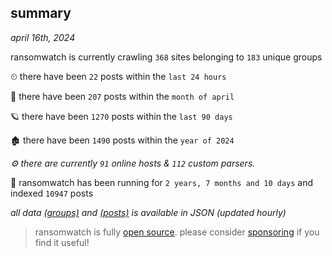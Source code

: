 
## summary
_april 16th, 2024_

ransomwatch is currently crawling `368` sites belonging to `183` unique groups

⏲ there have been `22` posts within the `last 24 hours`

🦈 there have been `207` posts within the `month of april`

🪐 there have been `1270` posts within the `last 90 days`

🏚 there have been `1490` posts within the `year of 2024`

_⚙️ there are currently `91` online hosts & `112` custom parsers._

🦕 ransomwatch has been running for `2 years, 7 months and 10 days` and indexed `10947` posts

_all data  [(groups)](http://ransomwhat.telemetry.ltd/groups) and [(posts)](http://ransomwhat.telemetry.ltd/posts) is available in JSON (updated hourly)_

> ransomwatch is fully [open source](https://github.com/joshhighet/ransomwatch#ransomwatch--). please consider [sponsoring](https://github.com/sponsors/joshhighet) if you find it useful!
